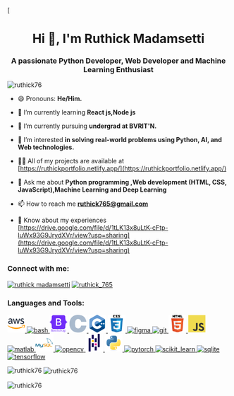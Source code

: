 [<h1 align="center">Hi 👋, I'm Ruthick Madamsetti</h1>
<h3 align="center">A passionate Python Developer, Web Developer and Machine Learning Enthusiast</h3>

<p align="left"> <img src="https://komarev.com/ghpvc/?username=ruthick76&label=Profile%20views&color=0e75b6&style=flat" alt="ruthick76" /> </p>

- 😄 Pronouns: **He/Him.**

- 🌱 I’m currently learning **React js,Node js**

- 🌱 I’m currently pursuing **undergrad at BVRIT'N.**

- 👯 I’m interested **in solving real-world problems using Python, AI, and Web technologies.**

- 👨‍💻 All of my projects are available at [https://ruthickportfolio.netlify.app/](https://ruthickportfolio.netlify.app/)

- 💬 Ask me about **Python programming ,Web development (HTML, CSS, JavaScript),Machine Learning and Deep Learning**

- 📫 How to reach me **ruthick765@gmail.com**

- 📄 Know about my experiences [https://drive.google.com/file/d/1tLK13x8uLtK-cFtp-luWx93G9JrydXVr/view?usp=sharing](https://drive.google.com/file/d/1tLK13x8uLtK-cFtp-luWx93G9JrydXVr/view?usp=sharing)

<h3 align="left">Connect with me:</h3>
<p align="left">
<a href="https://linkedin.com/in/ruthick madamsetti" target="blank"><img align="center" src="https://raw.githubusercontent.com/rahuldkjain/github-profile-readme-generator/master/src/images/icons/Social/linked-in-alt.svg" alt="ruthick madamsetti" height="30" width="40" /></a>
<a href="https://www.codechef.com/users/ruthick_765" target="blank"><img align="center" src="https://cdn.jsdelivr.net/npm/simple-icons@3.1.0/icons/codechef.svg" alt="ruthick_765" height="30" width="40" /></a>
</p>

<h3 align="left">Languages and Tools:</h3>
<p align="left"> <a href="https://aws.amazon.com" target="_blank" rel="noreferrer"> <img src="https://raw.githubusercontent.com/devicons/devicon/master/icons/amazonwebservices/amazonwebservices-original-wordmark.svg" alt="aws" width="40" height="40"/> </a> <a href="https://www.gnu.org/software/bash/" target="_blank" rel="noreferrer"> <img src="https://www.vectorlogo.zone/logos/gnu_bash/gnu_bash-icon.svg" alt="bash" width="40" height="40"/> </a> <a href="https://getbootstrap.com" target="_blank" rel="noreferrer"> <img src="https://raw.githubusercontent.com/devicons/devicon/master/icons/bootstrap/bootstrap-plain-wordmark.svg" alt="bootstrap" width="40" height="40"/> </a> <a href="https://www.cprogramming.com/" target="_blank" rel="noreferrer"> <img src="https://raw.githubusercontent.com/devicons/devicon/master/icons/c/c-original.svg" alt="c" width="40" height="40"/> </a> <a href="https://www.w3schools.com/cpp/" target="_blank" rel="noreferrer"> <img src="https://raw.githubusercontent.com/devicons/devicon/master/icons/cplusplus/cplusplus-original.svg" alt="cplusplus" width="40" height="40"/> </a> <a href="https://www.w3schools.com/css/" target="_blank" rel="noreferrer"> <img src="https://raw.githubusercontent.com/devicons/devicon/master/icons/css3/css3-original-wordmark.svg" alt="css3" width="40" height="40"/> </a> <a href="https://www.figma.com/" target="_blank" rel="noreferrer"> <img src="https://www.vectorlogo.zone/logos/figma/figma-icon.svg" alt="figma" width="40" height="40"/> </a> <a href="https://git-scm.com/" target="_blank" rel="noreferrer"> <img src="https://www.vectorlogo.zone/logos/git-scm/git-scm-icon.svg" alt="git" width="40" height="40"/> </a> <a href="https://www.w3.org/html/" target="_blank" rel="noreferrer"> <img src="https://raw.githubusercontent.com/devicons/devicon/master/icons/html5/html5-original-wordmark.svg" alt="html5" width="40" height="40"/> </a> <a href="https://developer.mozilla.org/en-US/docs/Web/JavaScript" target="_blank" rel="noreferrer"> <img src="https://raw.githubusercontent.com/devicons/devicon/master/icons/javascript/javascript-original.svg" alt="javascript" width="40" height="40"/> </a> <a href="https://www.mathworks.com/" target="_blank" rel="noreferrer"> <img src="https://upload.wikimedia.org/wikipedia/commons/2/21/Matlab_Logo.png" alt="matlab" width="40" height="40"/> </a> <a href="https://www.mysql.com/" target="_blank" rel="noreferrer"> <img src="https://raw.githubusercontent.com/devicons/devicon/master/icons/mysql/mysql-original-wordmark.svg" alt="mysql" width="40" height="40"/> </a> <a href="https://opencv.org/" target="_blank" rel="noreferrer"> <img src="https://www.vectorlogo.zone/logos/opencv/opencv-icon.svg" alt="opencv" width="40" height="40"/> </a> <a href="https://pandas.pydata.org/" target="_blank" rel="noreferrer"> <img src="https://raw.githubusercontent.com/devicons/devicon/2ae2a900d2f041da66e950e4d48052658d850630/icons/pandas/pandas-original.svg" alt="pandas" width="40" height="40"/> </a> <a href="https://www.python.org" target="_blank" rel="noreferrer"> <img src="https://raw.githubusercontent.com/devicons/devicon/master/icons/python/python-original.svg" alt="python" width="40" height="40"/> </a> <a href="https://pytorch.org/" target="_blank" rel="noreferrer"> <img src="https://www.vectorlogo.zone/logos/pytorch/pytorch-icon.svg" alt="pytorch" width="40" height="40"/> </a> <a href="https://scikit-learn.org/" target="_blank" rel="noreferrer"> <img src="https://upload.wikimedia.org/wikipedia/commons/0/05/Scikit_learn_logo_small.svg" alt="scikit_learn" width="40" height="40"/> </a> <a href="https://www.sqlite.org/" target="_blank" rel="noreferrer"> <img src="https://www.vectorlogo.zone/logos/sqlite/sqlite-icon.svg" alt="sqlite" width="40" height="40"/> </a> <a href="https://www.tensorflow.org" target="_blank" rel="noreferrer"> <img src="https://www.vectorlogo.zone/logos/tensorflow/tensorflow-icon.svg" alt="tensorflow" width="40" height="40"/> </a> </p>

<p><img align="left" src="https://github-readme-stats.vercel.app/api/top-langs?username=ruthick76&show_icons=true&locale=en&layout=compact" alt="ruthick76" /></p>

<p>&nbsp;<img align="center" src="https://github-readme-stats.vercel.app/api?username=ruthick76&show_icons=true&locale=en" alt="ruthick76" /></p>

<p><img align="center" src="https://github-readme-streak-stats.herokuapp.com/?user=ruthick76&" alt="ruthick76" /></p>

